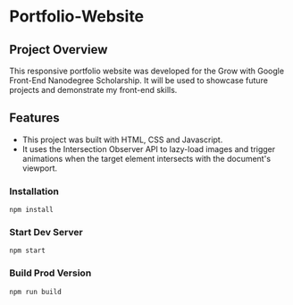 # Portfolio-Website

## Project Overview

This responsive portfolio website was developed for the Grow with Google Front-End Nanodegree Scholarship. It will be used to showcase future projects and demonstrate my front-end skills.

## Features

- This project was built with HTML, CSS and Javascript.
- It uses the Intersection Observer API to lazy-load images and trigger animations when the target element intersects with the document's viewport.

### Installation

```
npm install
```

### Start Dev Server

```
npm start
```

### Build Prod Version

```
npm run build
```
